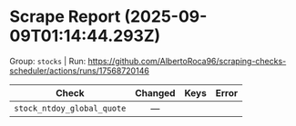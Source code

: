 # Scrape Report (2025-09-09T01:14:44.293Z)

Group: `stocks`  |  Run: https://github.com/AlbertoRoca96/scraping-checks-scheduler/actions/runs/17568720146

| Check | Changed | Keys | Error |
|---|:---:|:--|:--|
| `stock_ntdoy_global_quote` | — |  |  |
